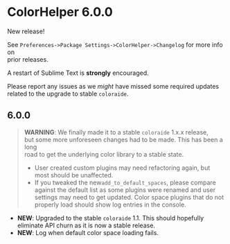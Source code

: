 # ColorHelper 6.0.0

New release!

See `Preferences->Package Settings->ColorHelper->Changelog` for more info on  
prior releases.

A restart of Sublime Text is **strongly** encouraged.

Please report any issues as we _might_ have missed some required updates  
related to the upgrade to stable `coloraide`.

## 6.0.0

> **WARNING**: We finally made it to a stable `coloraide` 1.x.x release,  
> but some more unforeseen changes had to be made. This has been a long  
> road to get the underlying color library to a stable state.
>
> - User created custom plugins may need refactoring again, but most
>   should be unaffected.
> - If you tweaked the new`add_to_default_spaces`, please compare against
>   the default list as some plugins were renamed and user settings may
>   need to get updated. Color space plugins that do not properly load
>   should show log entries in the console.

- **NEW**: Upgraded to the stable `coloraide` 1.1. This should hopefully  
  eliminate API churn as it is now a stable release.
- **NEW**: Log when default color space loading fails.
